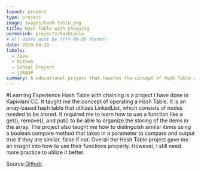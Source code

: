 ```yaml
---
layout: project
type: project
image: images/hash-table.png
title: Hash Table with Chaining
permalink: projects/Hashtable
# All dates must be YYYY-MM-DD format!
date: 2019-04-20
labels:
  - Java
  - Github
  - School Project
  - jGRASP
summary: A educational project that teaches the concept of Hash Table and how to implement them.
---
```


#Learning Experience
Hash Table with chaining is a project I have done in Kapiolani CC. It taught me the concept of operating a Hash Table. It is an array-based hash table that utilizes LinkedList, which consists of nodes needed to be stored. It required me to learn how to use a function like a get(), remove(), and put() to be able to organize the storing of the items in the array. The project also taught me how to distinguish similar items using a boolean compare method that takes in a parameter to compare and output true if they are similar, false if not. Overall the Hash Table project gave me an insight into how to use their functions properly. However, I still need more practice to utilize it better.


Source:[Github](https://github.com/ICSatKCC/a7-hash-tables-s20-Lazokris/tree/Develop).
